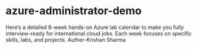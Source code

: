 # azure-administrator-demo
Here’s a detailed 8-week hands-on Azure lab calendar to make you fully interview-ready for international cloud jobs. Each week focuses on specific skills, labs, and projects.
Auther-Krishan Sharma
